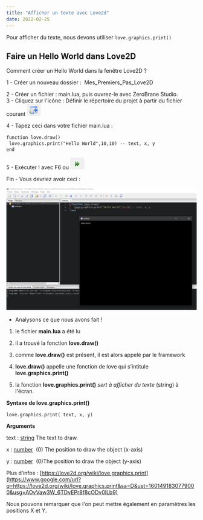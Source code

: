 ```yaml
---
title: "Afficher un texte avec Love2d"
date: 2022-02-25
---
```


Pour afficher du texte, nous devons utiliser `love.graphics.print()`

## Faire un Hello World dans Love2D

  
Comment créer un Hello World dans la fenêtre Love2D ?

1 - Créer un nouveau dossier :  Mes\_Premiers\_Pas\_Love2D

2 - Créer un fichier : main.lua, puis ouvrez-le avec ZeroBrane Studio.  
3 - Cliquez sur l'icône : Définir le répertoire du projet à partir du fichier courant ![](images/dossier_courant-2.png)

4 - Tapez ceci dans votre fichier main.lua :

```
function love.draw()
 love.graphics.print("Hello World",10,10) -- text, x, y
end
```

5 - Exécuter ! avec F6 ou ![](images/execute_code.png)

Fin - Vous devriez avoir ceci :

![](images/hello_world_love2d-1024x655.png)



- Analysons ce que nous avons fait !

1. le fichier **main.lua** a été lu

3. il a trouvé la fonction **love.draw()**

5. comme **love.draw()** est présent, il est alors appelé par le framework

7. **love.draw()** appelle une fonction de love qui s'intitule **love.graphics.print()**

9. la fonction **love.graphics.print()** _sert à afficher du texte_ (string) à l'écran.

**Syntaxe de love.graphics.print()**

```
love.graphics.print( text, x, y)
```

**Arguments**

text : [string](https://www.google.com/url?q=https://love2d.org/wiki/string&sa=D&ust=1601491830776000&usg=AOvVaw03-FIAZSt7HRX3gYdZe-sL) The text to draw.

x : [number](https://www.google.com/url?q=https://love2d.org/wiki/number&sa=D&ust=1601491830777000&usg=AOvVaw3ArITv0QIes8bzhLgXPsDT)  (0) The position to draw the object (x-axis)

y : [number](https://www.google.com/url?q=https://love2d.org/wiki/number&sa=D&ust=1601491830778000&usg=AOvVaw1_xlQQ66VZqjR7VcLpJn7W)  (0)The position to draw the object (y-axis)

Plus d’infos : [https://love2d.org/wiki/love.graphics.print](https://www.google.com/url?q=https://love2d.org/wiki/love.graphics.print&sa=D&ust=1601491830779000&usg=AOvVaw3W_6TDvEPr8f8cODv0lLb9)

Nous pouvons remarquer que l'on peut mettre également en paramètres les positions X et Y.


